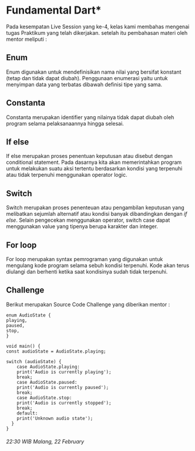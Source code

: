 # **Fundamental Dart***

Pada kesempatan Live Session yang ke-4, kelas kami membahas mengenai tugas Praktikum yang telah dikerjakan. setelah itu pembahasan materi oleh mentor meliputi :

## Enum
Enum digunakan untuk mendefinisikan nama nilai yang bersifat konstant (tetap dan tidak dapat diubah). Penggunaan enumerasi yaitu untuk menyimpan data yang terbatas dibawah definisi tipe yang sama.

## Constanta
Constanta merupakan identifier yang nilainya tidak dapat diubah oleh program selama pelaksanaannya hingga selesai.

## If else
If else merupakan proses penentuan keputusan atau disebut dengan conditional statement. Pada dasarnya kita akan memerintahkan program untuk melakukan suatu aksi tertentu berdasarkan kondisi yang terpenuhi atau tidak terpenuhi menggunakan operator logic.

## Switch
Switch merupakan proses penenteuan atau pengambilan keputusan yang melibatkan sejumlah alternatif atau kondisi banyak dibandingkan dengan *if else*. Selain pengecekan menggunakan operator, switch case dapat menggunakan value yang tipenya berupa karakter dan integer. 

## For loop
For loop merupakan syntax pemrograman yang digunakan untuk mengulang kode program selama sebuh kondisi terpenuhi. Kode akan terus diulangi dan berhenti ketika saat kondisinya sudah tidak terpenuhi. 

## Challenge
Berikut merupakan Source Code Challenge yang diberikan mentor :

    enum AudioState {
    playing,
    paused,
    stop,
    }

    void main() {
    const audioState = AudioState.playing;

    switch (audioState) {
        case AudioState.playing:
        print('Audio is currently playing');
        break;
        case AudioState.paused:
        print('Audio is currently paused');
        break;
        case AudioState.stop:
        print('Audio is currently stopped');
        break;
        default:
        print('Unknown audio state');
      }
    }


###### 22:30 WIB Malang, 22 February